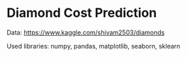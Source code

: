 # Diamond Cost Prediction
Data: https://www.kaggle.com/shivam2503/diamonds

Used libraries: numpy, pandas, matplotlib, seaborn, sklearn
